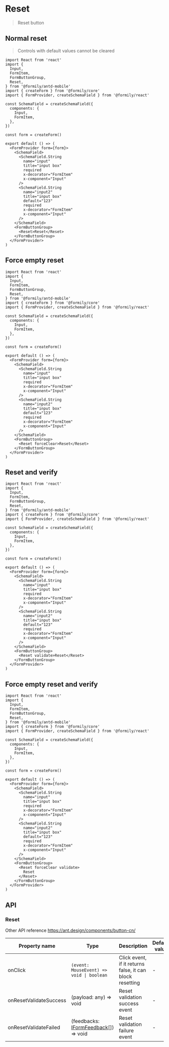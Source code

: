 # Reset

> Reset button

## Normal reset

> Controls with default values cannot be cleared

```tsx
import React from 'react'
import {
  Input,
  FormItem,
  FormButtonGroup,
  Reset,
} from '@formily/antd-mobile'
import { createForm } from '@formily/core'
import { FormProvider, createSchemaField } from '@formily/react'

const SchemaField = createSchemaField({
  components: {
    Input,
    FormItem,
  },
})

const form = createForm()

export default () => (
  <FormProvider form={form}>
    <SchemaField>
      <SchemaField.String
        name="input"
        title="input box"
        required
        x-decorator="FormItem"
        x-component="Input"
      />
      <SchemaField.String
        name="input2"
        title="input box"
        default="123"
        required
        x-decorator="FormItem"
        x-component="Input"
      />
    </SchemaField>
    <FormButtonGroup>
      <Reset>Reset</Reset>
    </FormButtonGroup>
  </FormProvider>
)
```

## Force empty reset

```tsx
import React from 'react'
import {
  Input,
  FormItem,
  FormButtonGroup,
  Reset,
} from '@formily/antd-mobile'
import { createForm } from '@formily/core'
import { FormProvider, createSchemaField } from '@formily/react'

const SchemaField = createSchemaField({
  components: {
    Input,
    FormItem,
  },
})

const form = createForm()

export default () => (
  <FormProvider form={form}>
    <SchemaField>
      <SchemaField.String
        name="input"
        title="input box"
        required
        x-decorator="FormItem"
        x-component="Input"
      />
      <SchemaField.String
        name="input2"
        title="input box"
        default="123"
        required
        x-decorator="FormItem"
        x-component="Input"
      />
    </SchemaField>
    <FormButtonGroup>
      <Reset forceClear>Reset</Reset>
    </FormButtonGroup>
  </FormProvider>
)
```

## Reset and verify

```tsx
import React from 'react'
import {
  Input,
  FormItem,
  FormButtonGroup,
  Reset,
} from '@formily/antd-mobile'
import { createForm } from '@formily/core'
import { FormProvider, createSchemaField } from '@formily/react'

const SchemaField = createSchemaField({
  components: {
    Input,
    FormItem,
  },
})

const form = createForm()

export default () => (
  <FormProvider form={form}>
    <SchemaField>
      <SchemaField.String
        name="input"
        title="input box"
        required
        x-decorator="FormItem"
        x-component="Input"
      />
      <SchemaField.String
        name="input2"
        title="input box"
        default="123"
        required
        x-decorator="FormItem"
        x-component="Input"
      />
    </SchemaField>
    <FormButtonGroup>
      <Reset validate>Reset</Reset>
    </FormButtonGroup>
  </FormProvider>
)
```

## Force empty reset and verify

```tsx
import React from 'react'
import {
  Input,
  FormItem,
  FormButtonGroup,
  Reset,
} from '@formily/antd-mobile'
import { createForm } from '@formily/core'
import { FormProvider, createSchemaField } from '@formily/react'

const SchemaField = createSchemaField({
  components: {
    Input,
    FormItem,
  },
})

const form = createForm()

export default () => (
  <FormProvider form={form}>
    <SchemaField>
      <SchemaField.String
        name="input"
        title="input box"
        required
        x-decorator="FormItem"
        x-component="Input"
      />
      <SchemaField.String
        name="input2"
        title="input box"
        default="123"
        required
        x-decorator="FormItem"
        x-component="Input"
      />
    </SchemaField>
    <FormButtonGroup>
      <Reset forceClear validate>
        Reset
      </Reset>
    </FormButtonGroup>
  </FormProvider>
)
```

## API

### Reset

Other API reference https://ant.design/components/button-cn/

| Property name          | Type                                                                                             | Description                                              | Default value |
| ---------------------- | ------------------------------------------------------------------------------------------------ | -------------------------------------------------------- | ------------- |
| onClick                | `(event: MouseEvent) => void \| boolean`                                                         | Click event, if it returns false, it can block resetting | -             |
| onResetValidateSuccess | (payload: any) => void                                                                           | Reset validation success event                           | -             |
| onResetValidateFailed  | (feedbacks: [IFormFeedback](https://core.formilyjs.org/api/models/form#iformfeedback)[]) => void | Reset validation failure event                           | -             |
